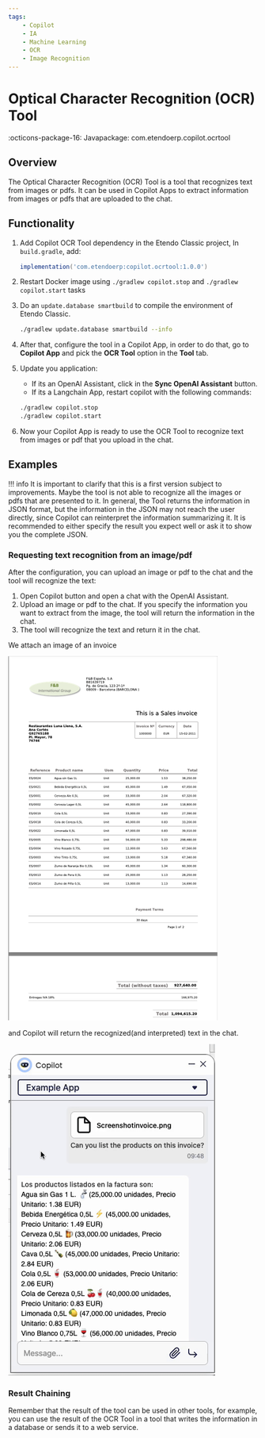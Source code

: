 ```yaml
---
tags:
    - Copilot
    - IA
    - Machine Learning
    - OCR
    - Image Recognition
---
```


# Optical Character Recognition (OCR) Tool

:octicons-package-16: Javapackage: com.etendoerp.copilot.ocrtool

## Overview

The Optical Character Recognition (OCR) Tool is a tool that recognizes text from images or pdfs. It can be used in Copilot Apps to extract information from images or pdfs that are uploaded to the chat.

## Functionality


1. Add Copilot OCR Tool dependency in the Etendo Classic project, In `build.gradle`, add:
    ```groovy
    implementation('com.etendoerp:copilot.ocrtool:1.0.0')
    ```

3. Restart Docker image using `./gradlew copilot.stop` and `./gradlew copilot.start` tasks

4. Do an `update.database smartbuild` to compile the environment of Etendo Classic.

    ``` bash title="Terminal"
    ./gradlew update.database smartbuild --info
    ``` 

4. After that, configure the tool in a Copilot App, in order to do that, go to **Copilot App** and pick the **OCR Tool** option in the **Tool** tab.

5. Update you application:
    - If its an OpenAI Assistant, click in the **Sync OpenAI Assistant** button.
    - If its a Langchain App, restart copilot with the following commands:
    ``` bash title="Terminal"
    ./gradlew copilot.stop
    ./gradlew copilot.start
    ```

5. Now your Copilot App is ready to use the OCR Tool to recognize text from images or pdf that you upload in the chat.

## Examples

!!! info 
    It is important to clarify that this is a first version subject to improvements. Maybe the tool is not able to recognize all the images or pdfs that are presented to it.
    In general, the Tool returns the information in JSON format, but the information in the JSON may not reach the user directly, since Copilot can reinterpret the information summarizing it. It is recommended to either specify the result you expect well or ask it to show you the complete JSON.
    
### Requesting text recognition from an image/pdf

After the configuration, you can upload an image or pdf to the chat and the tool will recognize the text:
    
1. Open Copilot button and open a chat with the OpenAI Assistant.
2. Upload an image or pdf to the chat. If you specify the information you want to extract from the image, the tool will return the information in the chat.
3. The tool will recognize the text and return it in the chat.


We attach an image of an invoice

![](../../../assets/developer-guide/etendo-copilot/available-tools/ocr-tool.png)

and Copilot will return the recognized(and interpreted) text in the chat.

![](../../../assets/developer-guide/etendo-copilot/available-tools/ocr-tool.gif)

### Result Chaining

Remember that the result of the tool can be used in other tools, for example, you can use the result of the OCR Tool in a tool that writes the information in a database or sends it to a web service. 